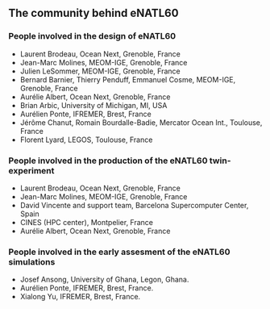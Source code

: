 ## The community behind eNATL60

### People involved in the design of eNATL60
 - Laurent Brodeau, Ocean Next, Grenoble, France
 - Jean-Marc Molines, MEOM-IGE, Grenoble, France
 - Julien LeSommer, MEOM-IGE, Grenoble, France
 - Bernard Barnier, Thierry Penduff, Emmanuel Cosme, MEOM-IGE, Grenoble, France
 - Aurélie Albert, Ocean Next, Grenoble, France
 - Brian Arbic, University of Michigan, MI, USA
 - Aurélien Ponte, IFREMER, Brest, France
 - Jérôme Chanut, Romain Bourdalle-Badie, Mercator Ocean Int., Toulouse, France
 - Florent Lyard, LEGOS, Toulouse, France
 
### People involved in the production of the eNATL60 twin-experiment
 - Laurent Brodeau, Ocean Next, Grenoble, France
 - Jean-Marc Molines, MEOM-IGE, Grenoble, France
 - David Vincente and support team, Barcelona Supercomputer Center, Spain
 - CINES (HPC center), Montpelier, France
 - Aurélie Albert, Ocean Next, Grenoble, France

### People involved in the early assesment of the eNATL60 simulations
 - Josef Ansong, University of Ghana, Legon, Ghana.
 - Aurélien Ponte, IFREMER, Brest, France.
 - Xialong Yu, IFREMER, Brest, France.
 

